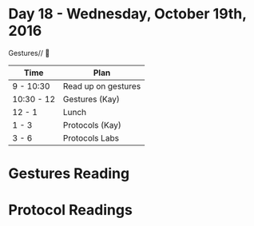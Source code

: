 # Day 18 - Wednesday, October 19th, 2016

Gestures// :blue_heart:


Time        |   Plan   |
----------------|-------
9 - 10:30       | Read up on gestures
10:30 - 12   | Gestures (Kay)
12 - 1    | Lunch
1 - 3     | Protocols (Kay)
3 - 6 | Protocols Labs



# Gestures Reading

# Protocol Readings
